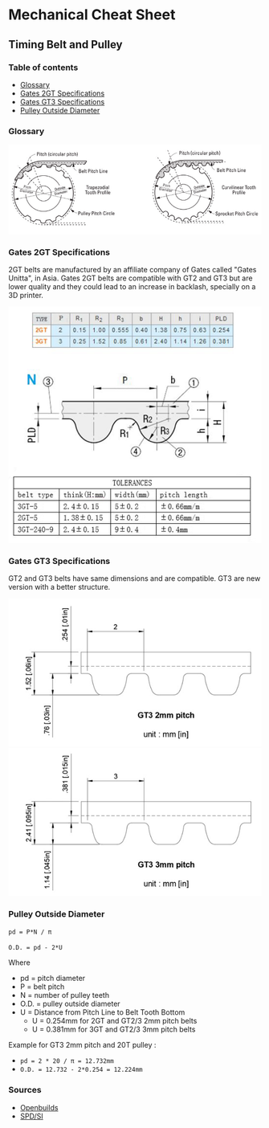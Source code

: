 # Mechanical Cheat Sheet



## Timing Belt and Pulley

### Table of contents
* [Glossary](#glossary)
* [Gates 2GT Specifications](#gates-2gt-specifications)
* [Gates GT3 Specifications](#gates-gt3-specifications)
* [Pulley Outside Diameter](#pulley-outside-diameter)



### Glossary

![Belt and Pulley Glossary](img/belt_pulley_glossary.jpg)



### Gates 2GT Specifications

2GT belts are manufactured by an affiliate company of Gates called "Gates Unitta", in Asia. Gates 2GT belts are compatible with GT2 and GT3 but are lower quality and they could lead to an increase in backlash, specially on a 3D printer.

![Gates 2GT 3GT Drawing](img/2gt_3gt_specs.jpg)



### Gates GT3 Specifications

GT2 and GT3 belts have same dimensions and are compatible. GT3 are new version with a better structure.

![Gates GT3 2mm Drawing](img/gt3_2mm_specs.jpg)
![Gates GT3 3mm Drawing](img/gt3_3mm_specs.jpg)



### Pulley Outside Diameter

`pd = P*N / π`

`O.D. = pd - 2*U`

Where
  * pd = pitch diameter
  * P = belt pitch
  * N = number of pulley teeth
  * O.D. = pulley outside diameter
  * U = Distance from Pitch Line to Belt Tooth Bottom 
    * U = 0.254mm for 2GT and GT2/3 2mm pitch belts
    * U = 0.381mm for 3GT and GT2/3 3mm pitch belts

Example for GT3 2mm pitch and 20T pulley :
  * `pd = 2 * 20 / π = 12.732mm`
  * `O.D. = 12.732 - 2*0.254 = 12.224mm`



### Sources

  * [Openbuilds](https://openbuildspartstore.com/3gt-gt2-3m-timing-belt-by-the-foot/)
  * [SPD/SI](http://www.sdp-si.com/PDFS/Technical-Section-Timing.pdf)